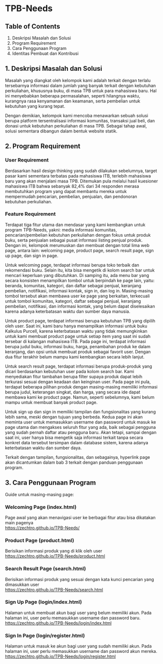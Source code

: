 # TPB-Needs

## Table of Contents

1. Deskripsi Masalah dan Solusi
2. Program Requirement
3. Cara Penggunaan Program
4. Identitas Pembuat dan Kontribusi

## 1. Deskripsi Masalah dan Solusi
Masalah yang diangkat oleh kelompok kami adalah terkait dengan terlalu tersebarnya informasi dalam jumlah yang banyak terkait dengan kebutuhan perkuliahan, khususnya buku, di masa TPB untuk para mahasiswa baru. Hal ini menyebabkan beberapa permasalahan, seperti hilangnya waktu, kurangnya rasa kenyamanan dan keamanan, serta pembelian untuk kebutuhan yang kurang tepat. 

Dengan demikian, kelompok kami mencoba menawarkan sebuah solusi berupa platform tersentralisasi informasi komunitas, transaksi jual beli, dan donasi untuk kebutuhan perkuliahan di masa TPB. Sebagai tahap awal, solusi sementara dibangun dalam bentuk website statik.

## 2. Program Requirement

### User Requirement
Berdasarkan hasil design thinking yang sudah dilakukan sebelumnya, target pasar kami sementara terbatas pada mahasiswa ITB, terlebih mahasiswa baru yang akan menjalani masa TPB. Ditemukan pula melalui hasil kuesioner mahasiswa ITB bahwa sebanyak 82,4% dari 34 responden merasa membutuhkan program yang dapat membantu mereka untuk mempermudah pencarian, pembelian, penjualan, dan pendonoran kebutuhan perkuliahan.

### Feature Requirement
Terdapat tiga fitur utama dan mendasar yang kami kembangkan untuk program TPB-Needs, yakni: media informasi komunitas, pencarian/pembelian kebutuhan perkuliahan dengan fokus untuk produk buku, serta penjualan sebagai pusat informasi listing penjual produk. Dengan ini, kelompok merumuskan dan membuat dengan total lima web page, antara lain: welcoming page, product page, search result page, sign up page, dan sign in page.

Untuk welcoming page, terdapat informasi berupa toko terbaik dan rekomendasi buku. Selain itu, kita bisa mengetik di kolom search bar untuk mencari keperluan yang dibutuhkan. Di samping itu, ada menu bar yang secara konsisten menampilkan tombol untuk berpindah ke page lain, yaitu: beranda, komunitas, kategori, dan daftar sebagai penjual, keranjang pembelian, notifikasi, informasi kontak, sign in, dan log in. Masing-masing tombol tersebut akan membawa user ke page yang berkaitan, terkecuali untuk tombol komunitas, kategori, daftar sebagai penjual, keranjang pembelian, notifikasi, dan informasi kontak, yang belum dapat diselesaikan karena adanya keterbatasan waktu dan sumber daya manusia. 

Untuk product page, terdapat informasi berupa kebutuhan TPB yang dipilih oleh user. Saat ini, kami baru hanya menampilkan informasi untuk buku Kalkulus Purcell, karena keterbatasan waktu yang tidak memungkinkan untuk kami membuat product page untuk setiap item yang saat ini sudah tersebar di kalangan mahasiswa ITB. Pada page ini, terdapat informasi berupa judul buku, informasi buku, harga, penambahan produk ke dalam keranjang, dan opsi untuk membuat produk sebagai favorit user. Dengan dua fitur terakhir belum mampu kami kembangkan secara lebih lanjut.

Untuk search result page, terdapat informasi berupa produk-produk yang dicari berdasarkan kebutuhan user pada kolom search bar. Kami menyediakan fitur tambahan berupa filter supaya produk dapat lebih terkurasi sesuai dengan keadaan dan keinginan user. Pada page ini pula, terdapat beberapa pilihan produk dengan masing-masing memiliki informasi berupa judul, keterangan singkat, dan harga, yang secara ide dapat membawa kami ke product page. Namun, seperti sebelumnya, kami belum mampu untuk membuat banyak product page.

Untuk sign up dan sign in memiliki tampilan dan fungsionalitas yang kurang lebih sama, meski dengan tujuan yang berbeda. Kedua page ini akan meminta user untuk memasukkan username dan password untuk masuk ke page utama dan mengakses seluruh fitur yang ada, baik sebagai pengguna yang sudah pernah daftar atau pengguna baru. Akan tetapi, sampai dengan saat ini, user hanya bisa mengetik saja informasi terkait tanpa secara konkret data tersebut tersimpan dalam database sistem, karena adanya keterbatasan waktu dan sumber daya. 

Terkait dengan tampilan, fungsionalitas, dan sebagainya, hyperlink page akan dicantumkan dalam bab 3 terkait dengan panduan penggunaan program.

## 3. Cara Penggunaan Program
Guide untuk masing-masing page:

### Welcoming Page (index.html)
Page awal yang akan menavigasi user ke berbagai fitur atau bisa dikatakan main pagenya
<br>https://zechtro.github.io/TPB-Needs/</br>

### Product Page (product.html)
Berisikan informasi produk yang di klik oleh user
<br>https://zechtro.github.io/TPB-Needs/product.html</br>

### Search Result Page (search.html)
Berisikan informasi produk yang sesuai dengan kata kunci pencarian yang dimasukkan user
<br>https://zechtro.github.io/TPB-Needs/search.html</br>

### Sign Up Page (login/index.html)
Halaman untuk membuat akun bagi user yang belum memiliki akun. Pada halaman ini, user perlu memasukkan username dan password baru. 
<br>https://zechtro.github.io/TPB-Needs/login/index.html</br>

### Sign In Page (login/register.html)
Halaman untuk masuk ke akun bagi user yang sudah memiliki akun. Pada halaman ini, user perlu memasukkan username dan password akun mereka.
<br>https://zechtro.github.io/TPB-Needs/login/register.html</br>

